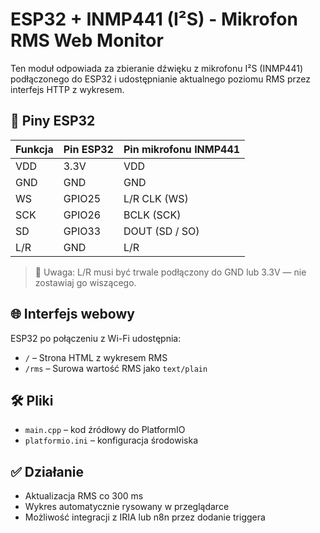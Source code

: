 # ESP32 + INMP441 (I²S) - Mikrofon RMS Web Monitor

Ten moduł odpowiada za zbieranie dźwięku z mikrofonu I²S (INMP441) podłączonego do ESP32 i udostępnianie aktualnego poziomu RMS przez interfejs HTTP z wykresem.

## 📌 Piny ESP32

| Funkcja | Pin ESP32 | Pin mikrofonu INMP441 |
|--------|-----------|------------------------|
| VDD    | 3.3V      | VDD                    |
| GND    | GND       | GND                    |
| WS     | GPIO25    | L/R CLK (WS)           |
| SCK    | GPIO26    | BCLK (SCK)             |
| SD     | GPIO33    | DOUT (SD / SO)         |
| L/R    | GND       | L/R                    |

> 🔧 Uwaga: L/R musi być trwale podłączony do GND lub 3.3V — nie zostawiaj go wiszącego.

## 🌐 Interfejs webowy

ESP32 po połączeniu z Wi-Fi udostępnia:

- `/` – Strona HTML z wykresem RMS
- `/rms` – Surowa wartość RMS jako `text/plain`

## 🛠️ Pliki

- `main.cpp` – kod źródłowy do PlatformIO
- `platformio.ini` – konfiguracja środowiska

## ✅ Działanie

- Aktualizacja RMS co 300 ms
- Wykres automatycznie rysowany w przeglądarce
- Możliwość integracji z IRIA lub n8n przez dodanie triggera
